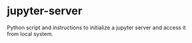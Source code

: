 # jupyter-server
Python script and instructions to initialize a jupyter server and access it from local system. 
